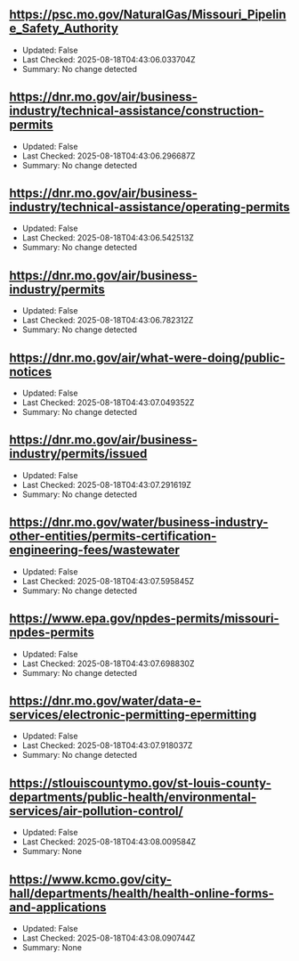 ## https://psc.mo.gov/NaturalGas/Missouri_Pipeline_Safety_Authority
- Updated: False
- Last Checked: 2025-08-18T04:43:06.033704Z
- Summary: No change detected

## https://dnr.mo.gov/air/business-industry/technical-assistance/construction-permits
- Updated: False
- Last Checked: 2025-08-18T04:43:06.296687Z
- Summary: No change detected

## https://dnr.mo.gov/air/business-industry/technical-assistance/operating-permits
- Updated: False
- Last Checked: 2025-08-18T04:43:06.542513Z
- Summary: No change detected

## https://dnr.mo.gov/air/business-industry/permits
- Updated: False
- Last Checked: 2025-08-18T04:43:06.782312Z
- Summary: No change detected

## https://dnr.mo.gov/air/what-were-doing/public-notices
- Updated: False
- Last Checked: 2025-08-18T04:43:07.049352Z
- Summary: No change detected

## https://dnr.mo.gov/air/business-industry/permits/issued
- Updated: False
- Last Checked: 2025-08-18T04:43:07.291619Z
- Summary: No change detected

## https://dnr.mo.gov/water/business-industry-other-entities/permits-certification-engineering-fees/wastewater
- Updated: False
- Last Checked: 2025-08-18T04:43:07.595845Z
- Summary: No change detected

## https://www.epa.gov/npdes-permits/missouri-npdes-permits
- Updated: False
- Last Checked: 2025-08-18T04:43:07.698830Z
- Summary: No change detected

## https://dnr.mo.gov/water/data-e-services/electronic-permitting-epermitting
- Updated: False
- Last Checked: 2025-08-18T04:43:07.918037Z
- Summary: No change detected

## https://stlouiscountymo.gov/st-louis-county-departments/public-health/environmental-services/air-pollution-control/
- Updated: False
- Last Checked: 2025-08-18T04:43:08.009584Z
- Summary: None

## https://www.kcmo.gov/city-hall/departments/health/health-online-forms-and-applications
- Updated: False
- Last Checked: 2025-08-18T04:43:08.090744Z
- Summary: None

